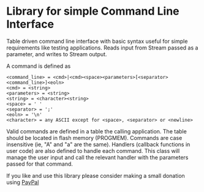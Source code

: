 # Library for simple Command Line Interface

Table driven command line interface with basic syntax useful for simple requirements like testing applications. Reads input from Stream passed as a parameter, and writes to Stream output.

A command is defined as 

    <command_line> = <cmd>|<cmd><space><parameters>[<separator><command_line>]<eoln>
    <cmd> = <string>
    <parameters> = <string>
    <string> = <character><string>
    <space> = ' '
    <separator> = ';'
    <eoln> = '\n'
    <character> = any ASCII except for <space>, <separator> or <newline>

Valid commands are defined in a table the calling application. The table should be located in flash memory (PROGMEM). Commands are case insensitive (ie, "A" and "a" are the same). Handlers (callback functions in user code) are also defined to handle each command. This class will manage the user input and call the relevant handler with the parameters passed for that command.

If you like and use this library please consider making a small donation using [PayPal](https://paypal.me/MajicDesigns/4USD)
